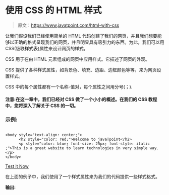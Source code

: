 # 使用 CSS 的 HTML 样式

> 原文：<https://www.javatpoint.com/html-with-css>

让我们假设我们已经使用简单的 HTML 代码创建了我们的网页，并且我们想要能够以正确的格式呈现我们的网页，并且明显具有吸引力的东西。为此，我们可以用 CSS(级联样式表)属性来设计网页的样式。

CSS 用于在由 HTML 元素组成的网页中应用样式。它描述了网页的外观。

CSS 提供了各种样式属性，如背景色、填充、边距、边框颜色等等，来为网页设置样式。

CSS 中的每个属性都有一个名称-值对，每个属性之间用分号(；).

#### 注意:在这一章中，我们已经对 CSS 做了一个小小的概述。在我们的 CSS 教程中，您将深入了解关于 CSS 的一切。

### 示例:

```

<body style="text-align: center;">
      <h2 style="color: red;">Welcome to javaTpoint</h2>
      <p style="color: blue; font-size: 25px; font-style: italic ;">This is a great website to learn technologies in very simple way. </p>
</body>

```

[Test it Now](https://www.javatpoint.com/oprweb/test.jsp?filename=htmlwithCSS)

在上面的例子中，我们使用了一个样式属性来为我们的代码提供一些样式格式。

**输出:**

<title><h2 style="color: red;">欢迎来到 javaTpoint</h2> <p style="color: blue; font-size: 25px; font-style: italic;">这是一个非常棒的网站，可以用非常简单的方式学习技术。</p> </div> <hr/> <h2 class="h2">应用 CSS 的三种方法</h2> <p>要在 HTML 文档中使用 CSS，有三种方法:</p> <ul class="points"> <li><strong>内嵌 CSS: </strong>使用 HTML 元素中的样式属性定义 CSS 属性。</li> <li><strong>内部或嵌入式 CSS: </strong>使用<头部>部分的<样式>标签定义 CSS。</li> <li><strong>外部 CSS: </strong>在单独的中定义所有 CSS 属性。css 文件，然后在节中使用<link/>标签将该文件包含在 HTML 文件中。</li> </ul> <hr/> <h2 class="h3">内嵌 CSS:</h2> <p>内联 CSS 用于在单个元素中应用 CSS。它可以在每个元素中唯一地应用样式。</p> <p>要应用内联 CSS，需要在 HTML 元素中使用样式属性。我们可以使用任意多的属性，但是每个属性应该用分号(；).</p> <h3 class="h3">示例:</h3> <div class="codeblock"><pre name="code" class="html"> <h3 style="color: red; font-style: italic; text-align: center; font-size: 50px; padding-top: 25px;">Learning HTML using Inline CSS</h3> </pre></div> <span class="testit"><a href="https://www.javatpoint.com/oprweb/test.jsp?filename=htmlwithCSS2" target="_blank">Test it Now</a></span> <p><strong>输出:</strong></p> <div class="codeblock3"> <title/> <h3 style="color: red; font-style: italic; text-align: center; font-size: 50px; padding-top: 25px;">使用内嵌 CSS 学习 HTML</h3> </div> <hr/> <h2 class="h3">内部 CSS:</h2> <p>内部样式表包含 HTML 文档的部分中网页的 CSS 属性。要使用内部 CSS，我们可以使用类和 id 属性。</p> <p>我们可以使用内部 CSS 为单个网页应用一种样式。</p> <h3 class="h3">示例:</h3> <div class="codeblock"><pre name="code" class="html"> <!DOCTYPE html> <html> <head> <style> /*Internal CSS using element name*/ body{background-color:lavender; text-align: center;} h2{font-style: italic; font-size: 30px; color: #f08080;} p{font-size: 20px;} /*Internal CSS using class name*/ .blue{color: blue;} .red{color: red;} .green{color: green;} </style> </head> <body> <h2>Learning HTML with internal CSS</h2> <p class="blue">This is a blue color paragraph</p> <p class="red">This is a red color paragraph</p> <p class="green">This is a green color paragraph</p> </body> </html> </pre></div> <span class="testit"><a href="https://www.javatpoint.com/oprweb/test.jsp?filename=htmlwithCSS3" target="_blank">Test it Now</a></span> <h4 class="n">注意:在上面的例子中，我们使用了一个类属性，您将在下一章中学习。</h4> <hr/> <h2 class="h3">外部 CSS:</h2> <p>外部 CSS 包含一个单独的 CSS 文件，该文件只包含使用类名、id 名、标记名等的样式代码。我们可以通过使用<link/>标签将其包含在 HTML 文件中，从而在任何 HTML 文件中使用该 CSS 文件。</p> <p>如果一个应用程序有多个使用相似 CSS 的 HTML 页面，那么我们可以使用外部 CSS。</p> <p>要应用外部 CSS，需要创建两个文件</p> <ul class="points"> <li>首先，创建一个 HTML 文件</li> <li>创建一个 CSS 文件，并使用。css 扩展名(这个文件只包含样式代码。)</li> <li>使用 HTML 文档标题部分的<link/>标签链接你的 HTML 文件中的 CSS 文件。</li> </ul> <h3 class="h3">示例:</h3> <div class="codeblock"><pre name="code" class="html"> <!DOCTYPE html> <html> <head> <link rel="stylesheet" type="text/css" href="style.css"> </head> <body> <h2>Learning HTML with External CSS</h2> <p class="blue">This is a blue color paragraph</p> <p class="red">This is a red color paragraph</p> <p class="green">This is a green color paragraph</p> </body> </html> </pre></div> <span class="testit"><a href="https://www.javatpoint.com/oprweb/test.jsp?filename=htmlwithCSS4" target="_blank">Test it Now</a></span> <p><strong> CSS 文件:</strong></p> <div class="codeblock3"> body{<br/> background-color:lavender;<br/> text-align: center;<br/> }<br/> h2{<br/> font-style: italic;<br/> size: 30px;<br/> color: #f08080;<br/> }<br/> p{<br/> font-size: 20px;<br/> }<br/> <br/> .blue{<br/> color: blue;<br/> }<br/> .red{<br/> color: red;<br/> }<br/> .green{<br/> color: green;<br/> }<br/> </div> <hr/> <h2 class="h3">常用的 CSS 属性:</h2> <table class="alt"> <tr> <th>属性-名称</th> <th>句法</th> <th>描述</th> </tr> <tr> <td>背景色</td> <td>背景色:红色；</td> <td>它定义了该元素的背景颜色。</td> </tr> <tr> <td>颜色</td> <td>颜色:lightgreen</td> <td>它定义了元素文本的颜色</td> </tr> <tr> <td>填料</td> <td>填充:20px</td> <td>它定义了内容和边框之间的空间。</td> </tr> <tr> <td>边缘</td> <td>边距:30px 左边距:</td> <td>它在元素周围创造空间。</td> </tr> <tr> <td>字体系列</td> <td>字体系列:草书；</td> <td>字体系列为特定元素定义字体。</td> </tr> <tr> <td>字体大小</td> <td>字体大小:50px；</td> <td>字体大小定义特定元素的字体大小。</td> </tr> <tr> <td>文本对齐</td> <td>文本对齐:向左；</td> <td>它用于在选定位置对齐文本。</td> </tr> </table> <br/><br/> <br/><br/> </body> </html></title>